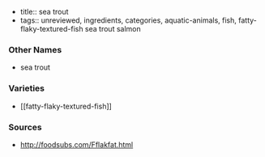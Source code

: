 - title:: sea trout
- tags:: unreviewed, ingredients, categories, aquatic-animals, fish, fatty-flaky-textured-fish
sea trout salmon

### Other Names

* sea trout

### Varieties

* [[fatty-flaky-textured-fish]]

### Sources
* http://foodsubs.com/Fflakfat.html
